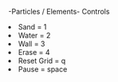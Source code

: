 -Particles / Elements-
Controls
<li> Sand = 1
 <li> Water = 2
   <li> Wall = 3
     <li> Erase = 4
       <li> Reset Grid = q
         <li> Pause = space
           
